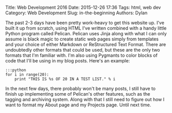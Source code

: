 Title: Web Development 2016
Date: 2015-12-26 17:36
Tags: html, web dev
Category: Web Development
Slug: in-the-beginning
Authors: Dylan

  The past 2-3 days have been pretty work-heavy to get this website up. I've built it up from scratch, 
using HTML I've written combined with a handy little Python program called Pelican. Pelican uses Jinja along
with what I can only assume is black magic to create static web pages simply from templates and your choice
of either Markdown or ReStructured Text Format. There are undoubtedly other formats that could be used, but 
these are the only two formats that I'm familiar with. I'm also using Pygmants to color blocks of code that
I'll be using in my blog posts. Here's an example:

	:::python
	for i in range(20):
		print "THIS IS %s OF 20 IN A TEST LIST." % i

  In the next few days, there probably won't be many posts, I still have to finish up implementing some of
Pelican's other features, such as the tagging and archiving system. Along with that I still need to figure out
how I want to format my About page and my Projects page. Until next time.
